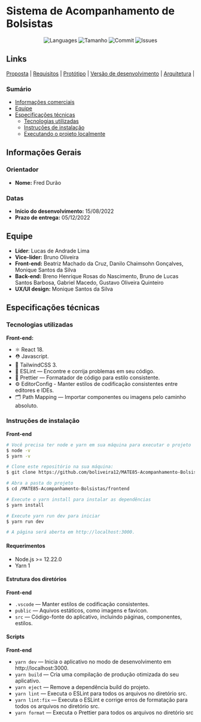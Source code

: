 # Sistema de Acompanhamento de Bolsistas

<p align="center"> 
    <img alt = "Languages" src="https://img.shields.io/github/languages/count/boliveira12/MATE85-Acompanhamento-Bolsistas">
    <img alt = "Tamanho" src="https://img.shields.io/github/repo-size/boliveira12/MATE85-Acompanhamento-Bolsistas">
    <img alt = "Commit" src="https://img.shields.io/github/last-commit/boliveira12/MATE85-Acompanhamento-Bolsistas">
    <img alt = "Issues" src="https://img.shields.io/github/issues/moniquedsilva/moviebox">
</p>

## Links
[Proposta](https://docs.google.com/presentation/d/1ZFmNTl_J1z1zFfDj0APUG5PGdL459QwKcUtnf4H48xU/edit#slide=id.ge7debf7083_0_0) | 
[Requisitos](https://docs.google.com/spreadsheets/d/1mP9sHRCpoDyPzAqeXPOXbrTp8NNgGUztj0FgI-nQb7k/edit?usp=sharing) | 
[Protótipo](https://www.figma.com/file/c2RJlrC3kbbUfr1EI1tzdL/MATE85-Equipe2?node-id=0%3A1) | 
[Versão de desenvolvimento](https://aux-bolsistas.netlify.app/) |
[Arquitetura](https://docs.google.com/document/d/1jHvPHyMUaWMB04ysHTmhiFuUj_YFKQp_z5WNl_RVveY/edit?usp=sharing) |

### Sumário

-   [Informações comerciais](#informações-comerciais)
-   [Equipe](#equipe)
-   [Especificações técnicas](#especificações-técnicas)
    -   [Tecnologias utilizadas](#tecnologias-utilizadas)
    -   [Instruções de instalação](#instruções-de-instalação)
    -   [Executando o projeto localmente](#executando-o-projeto-localmente)

## Informações Gerais

### Orientador

-   **Nome:** Fred Durão

### Datas

-   **Início do desenvolvimento:** 15/08/2022
-   **Prazo de entrega:** 05/12/2022

## Equipe

-   **Líder**: Lucas de Andrade Lima
-   **Vice-líder:** Bruno Oliveira
-   **Front-end:** Beatriz Machado da Cruz, Danilo Chaimsohn Gonçalves, Monique Santos da Silva
-   **Back-end:** Breno Henrique Rosas do Nascimento, Bruno de Lucas Santos Barbosa, Gabriel Macedo, Gustavo Oliveira Quinteiro
-   **UX/UI design:** Monique Santos da Silva

## Especificações técnicas

### Tecnologias utilizadas

**Front-end:**
-   ⚛️ React 18.
-   ⛑ Javascript.
-   💅 TailwindCSS 3.
-   📏 ESLint — Encontre e corrija problemas em seu código.
-   💖 Prettier — Formatador de código para estilo consistente.
-   ⚙️ EditorConfig - Manter estilos de codificação consistentes entre editores e IDEs.
-   🗂 Path Mapping — Importar componentes ou imagens pelo caminho absoluto.

### Instruções de instalação

**Front-end**
```bash
# Você precisa ter node e yarn em sua máquina para executar o projeto
$ node -v
$ yarn -v

# Clone este repositório na sua máquina:
$ git clone https://github.com/boliveira12/MATE85-Acompanhamento-Bolsistas.git

# Abra a pasta do projeto
$ cd /MATE85-Acompanhamento-Bolsistas/frontend

# Execute o yarn install para instalar as dependências
$ yarn install

# Execute yarn run dev para iniciar
$ yarn run dev

# A página será aberta em http://localhost:3000.
```

#### Requerimentos

-   Node.js >= 12.22.0
-   Yarn 1

#### Estrutura dos diretórios

**Front-end**
-   `.vscode` — Manter estilos de codificação consistentes.
-   `public` — Aquivos estáticos, como imagens e favicon.
-   `src` — Código-fonte do aplicativo, incluindo páginas, componentes, estilos.

#### Scripts

**Front-end**
-   `yarn dev` — Inicia o aplicativo no modo de desenvolvimento em http://localhost:3000.
-   `yarn build` — Cria uma compilação de produção otimizada do seu aplicativo.
-   `yarn eject` — Remove a dependência build do projeto.
-   `yarn lint` — Executa o ESLint para todos os arquivos no diretório src.
-   `yarn lint:fix` — Executa o ESLint e corrige erros de formatação para todos os arquivos no diretório src.
-   `yarn format` — Executa o Prettier para todos os arquivos no diretório src
